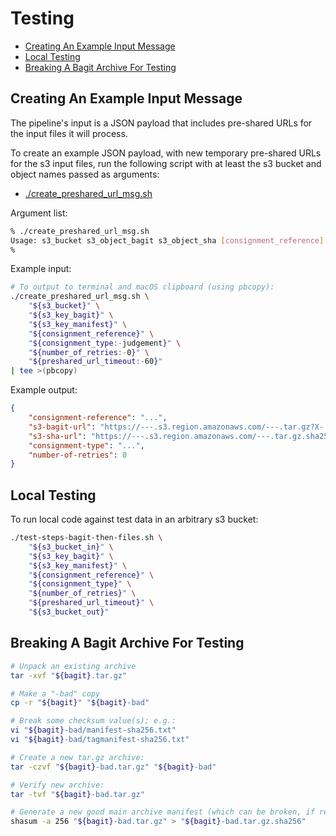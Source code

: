 # Testing

* [Creating An Example Input Message](#creating-an-example-input-message)
* [Local Testing](#local-testing)
* [Breaking A Bagit Archive For Testing](#breaking-a-bagit-archive-for-testing)

## Creating An Example Input Message

The pipeline's input is a JSON payload that includes pre-shared URLs for the
input files it will process.

To create an example JSON payload, with new temporary pre-shared URLs for the
s3 input files, run the following script with at least the s3 bucket and
object names passed as arguments:

* [./create_preshared_url_msg.sh](./create_preshared_url_msg.sh)

Argument list:

```bash
% ./create_preshared_url_msg.sh 
Usage: s3_bucket s3_object_bagit s3_object_sha [consignment_reference] [consignment_type] [number_of_retries] [presign_url_expiry_secs]
% 
```

Example input:

```bash
# To output to terminal and macOS clipboard (using pbcopy):
./create_preshared_url_msg.sh \
    "${s3_bucket}" \
    "${s3_key_bagit}" \
    "${s3_key_manifest}" \
    "${consignment_reference}" \
    "${consignment_type:-judgement}" \
    "${number_of_retries:-0}" \
    "${preshared_url_timeout:-60}"
| tee >(pbcopy)
```

Example output:

```json
{
    "consignment-reference": "...",
    "s3-bagit-url": "https://---.s3.region.amazonaws.com/---.tar.gz?X-...",
    "s3-sha-url": "https://---.s3.region.amazonaws.com/---.tar.gz.sha256?X-...",
    "consignment-type": "...",
    "number-of-retries": 0
}
```

## Local Testing

To run local code against test data in an arbitrary s3 bucket:

```bash
./test-steps-bagit-then-files.sh \
    "${s3_bucket_in}" \
    "${s3_key_bagit}" \
    "${s3_key_manifest}" \
    "${consignment_reference}" \
    "${consignment_type}" \
    "${number_of_retries}" \
    "${preshared_url_timeout}" \
    "${s3_bucket_out}"
```

## Breaking A Bagit Archive For Testing

```bash
# Unpack an existing archive
tar -xvf "${bagit}.tar.gz"

# Make a "-bad" copy
cp -r "${bagit}" "${bagit}-bad"

# Break some checksum value(s); e.g.:
vi "${bagit}-bad/manifest-sha256.txt"
vi "${bagit}-bad/tagmanifest-sha256.txt"

# Create a new tar.gz archive:
tar -czvf "${bagit}-bad.tar.gz" "${bagit}-bad"

# Verify new archive:
tar -tvf "${bagit}-bad.tar.gz"

# Generate a new good main archive manifest (which can be broken, if required):
shasum -a 256 "${bagit}-bad.tar.gz" > "${bagit}-bad.tar.gz.sha256"
```
